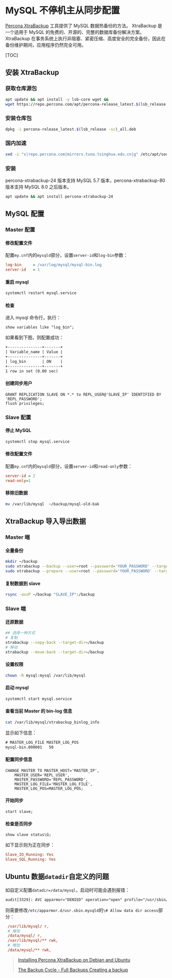 # MySQL 不停机主从同步配置

[Percona XtraBackup](https://www.percona.com/software/mysql-database/percona-xtrabackup) 工具提供了 MySQL 数据热备份的方法。 XtraBackup 是一个适用于 MySQL 的免费的、开源的、完整的数据库备份解决方案。XtraBackup 在事务系统上执行非阻塞、紧密压缩、高度安全的完全备份，因此在备份维护期间，应用程序仍然完全可用。

[TOC]

## 安装 XtraBackup

### 获取仓库源包

```bash
apt update && apt install -y lsb-core wget && 
wget https://repo.percona.com/apt/percona-release_latest.$(lsb_release -sc)_all.deb
```

### 安装仓库包

```bash
dpkg -i percona-release_latest.$(lsb_release -sc)_all.deb
```

### 国内加速

```bash
sed -i "s|repo.percona.com|mirrors.tuna.tsinghua.edu.cn|g" /etc/apt/sources.list.d/percona-original-release.list
```

### 安装

percona-xtrabackup-24 版本支持 MySQL 5.7 版本，percona-xtrabackup-80 版本支持 MySQL 8.0 之后版本。

```bash
apt update && apt install percona-xtrabackup-24
```

## MySQL 配置

### Master 配置

#### 修改配置文件

配置`my.cnf`内的`mysqld`部分，设置`server-id`和`log-bin`参数：

```ini
log-bin     = /var/log/mysql/mysql-bin.log
server-id   = 1
```

#### 重启 mysql

```bash
systemctl restart mysql.service
```

#### 检查

进入 mysql 命令行，执行：

```mysql
show variables like "log_bin";
```

如果看到下图，则配置成功：

```txt
+---------------+-------+
| Variable_name | Value |
+---------------+-------+
| log_bin       | ON    |
+---------------+-------+
1 row in set (0.00 sec)
```

#### 创建同步用户

```mysql
GRANT REPLICATION SLAVE ON *.* to REPL_USER@'SLAVE_IP' IDENTIFIED BY 'REPL_PASSWORD';
flush privileges;
```

### Slave 配置

#### 停止 MySQL

```bash
systemctl stop mysql.service
```

#### 修改配置文件

配置`my.cnf`内的`mysqld`部分，设置`server-id`和`read-only`参数：

```ini
server-id = 2
read-only=1
```

#### 移除旧数据

```bash
mv /var/lib/mysql  ~/backup/mysql-old-bak
```

## XtraBackup 导入导出数据

### Master 端

#### 全量备份

```bash
mkdir ~/backup
sudo xtrabackup --backup --user=root --password='YOUR_PASSWORD' --target-dir=~/backup
sudo xtrabackup --prepare --user=root --password='YOUR_PASSWORD' --target-dir=~/backup
```

#### 复制数据到 slave

```bash
rsync -avzP ~/backup "SLAVE_IP":/backup
```

### Slave 端

#### 还原数据

```bash
## 选择一种方式
# 复制
xtrabackup --copy-back --target-dir=/backup
# 移动
xtrabackup --move-back --target-dir=/backup
```

#### 设置权限

```bash 
chown -R mysql:mysql /var/lib/mysql
```

#### 启动 mysql

```bash
systemctl start mysql.service
```

#### 查看当前 Master 的 bin-log 信息

```bash
cat /var/lib/mysql/xtrabackup_binlog_info
```

显示如下信息：

```txt
# MASTER_LOG_FILE MASTER_LOG_POS
mysql-bin.000001   50
```

#### 配置同步信息

```mysql
CHANGE MASTER TO MASTER_HOST='MASTER_IP',
    MASTER_USER='REPL_USER',
    MASTER_PASSWORD='REPL_PASSWORD',
    MASTER_LOG_FILE='MASTER_LOG_FILE',
    MASTER_LOG_POS=MASTER_LOG_POS;
```

#### 开始同步

```mysql
start slave;
```

#### 检查是否同步

```mysql
show slave status\G;
```

如下显示则为正在同步：

```ini
Slave_IO_Running: Yes
Slave_SQL_Running: Yes
```

## Ubuntu 数据`datadir`自定义的问题

如自定义配置`datadir=/data/mysql`，启动时可能会遇到报错：

```txt
audit[3329]: AVC apparmor="DENIED" operation="open" profile="/usr/sbin/mysqld" name="/data/mysql/ibdata1" pid=3329 comm="mysqld" requested_mask="rw" denied_mask="rw" fsuid=107 ouid=107
```

则需要修改`/etc/apparmor.d/usr.sbin.mysqld`的`\# Allow data dir access`部分：

```ini
 /var/lib/mysql/ r,
 # 增加
 /data/mysql/ r,
 /var/lib/mysql/** rwk,
 # 增加
 /data/mysql/** rwk,
```



> [Installing Percona XtraBackup on Debian and Ubuntu](https://www.percona.com/doc/percona-xtrabackup/8.0/installation/apt_repo.html)
>
> [The Backup Cycle - Full Backups Creating a backup](https://www.percona.com/doc/percona-xtrabackup/LATEST/backup_scenarios/full_backup.html)
